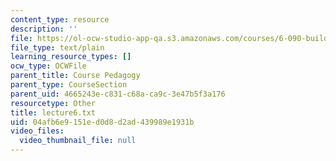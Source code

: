```yaml
---
content_type: resource
description: ''
file: https://ol-ocw-studio-app-qa.s3.amazonaws.com/courses/6-090-building-programming-experience-a-lead-in-to-6-001-january-iap-2005/04afb6e9151ed0d8d2ad439989e1931b_lecture6.txt
file_type: text/plain
learning_resource_types: []
ocw_type: OCWFile
parent_title: Course Pedagogy
parent_type: CourseSection
parent_uid: 4665243e-c831-c68a-ca9c-3e47b5f3a176
resourcetype: Other
title: lecture6.txt
uid: 04afb6e9-151e-d0d8-d2ad-439989e1931b
video_files:
  video_thumbnail_file: null
---
```


